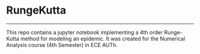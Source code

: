 # RungeKutta

---

This repo contains a jupyter notebook implementing a 4th order Runge-Kutta method for modeling an epidemic. It was created for the Numerical Analysis course (4th Semester) in ECE AUTh.
